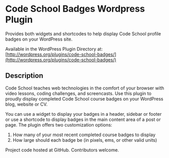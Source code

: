 # Code School Badges Wordpress Plugin

Provides both widgets and shortcodes to help display Code School profile badges on your WordPress site.

Available in the WordPress Plugin Directory at: [http://wordpress.org/plugins/code-school-badges/](http://wordpress.org/plugins/code-school-badges/)

## Description  
Code School teaches web technologies in the comfort of your browser with video lessons, coding challenges, and screencasts. Use this plugin to proudly display completed Code School course badges on your WordPress blog, website or CV. 

You can use a widget to display your badges in a header, sidebar or footer or use a shortcode to display badges in the main content area of a post or page. The plugin offers two customization options:

1. How many of your most recent completed course badges to display
2. How large should each badge be (in pixels, ems, or other valid units)

Project code hosted at GitHub. Contributors welcome.